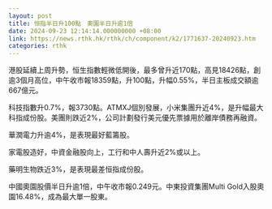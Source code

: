 ```yaml
---
layout: post
title: 恒指半日升100點　奧園半日升逾1倍
date: 2024-09-23 12:14:14.000000000 +08:00
link: https://news.rthk.hk/rthk/ch/component/k2/1771637-20240923.htm
categories: rthk
---
```


港股延續上周升勢，恒生指數輕微低開後，最多曾升近170點，高見18426點，創逾3個月高位，中午收市報18359點，升100點，升幅0.55%，半日主板成交額逾667億元。

科技指數升0.7%，報3730點。ATMXJ個別發展，小米集團升近4%，是升幅最大科指成份股。美團則跌近2%，公司計劃發行美元優先票據用於離岸債務再融資。

華潤電力升逾4%，是表現最好藍籌股。

家電股造好，中資金融股向上，工行和中人壽升近2%或以上。

藥明生物跌近3%，是表現最差恒指成份股。

中國奧園股價半日升逾1倍，中午收市報0.249元。中東投資集團Multi Gold入股奧園16.48%，成為最大單一股東。
